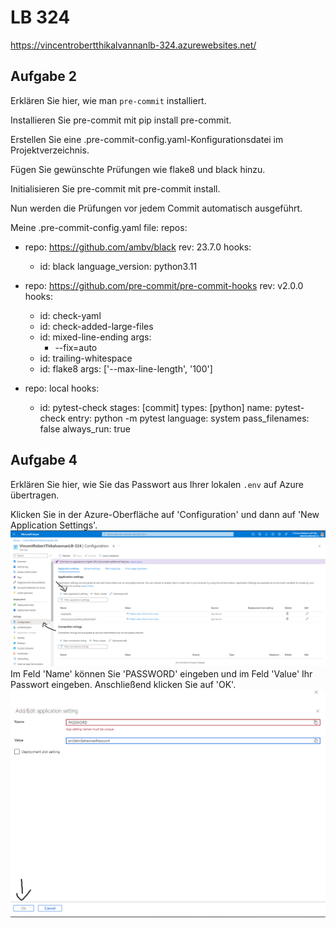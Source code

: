 # LB 324

https://vincentrobertthikalvannanlb-324.azurewebsites.net/

## Aufgabe 2

Erklären Sie hier, wie man `pre-commit` installiert.

Installieren Sie pre-commit mit pip install pre-commit.

Erstellen Sie eine .pre-commit-config.yaml-Konfigurationsdatei im Projektverzeichnis.

Fügen Sie gewünschte Prüfungen wie flake8 und black hinzu.

Initialisieren Sie pre-commit mit pre-commit install.

Nun werden die Prüfungen vor jedem Commit automatisch ausgeführt.

Meine .pre-commit-config.yaml file:
repos:

- repo: https://github.com/ambv/black
  rev: 23.7.0
  hooks:

  - id: black
    language_version: python3.11

- repo: https://github.com/pre-commit/pre-commit-hooks
  rev: v2.0.0
  hooks:

  - id: check-yaml
  - id: check-added-large-files
  - id: mixed-line-ending
    args:
    - --fix=auto
  - id: trailing-whitespace
  - id: flake8
    args: ['--max-line-length', '100']

- repo: local
  hooks:
  - id: pytest-check
    stages: [commit]
    types: [python]
    name: pytest-check
    entry: python -m pytest
    language: system
    pass_filenames: false
    always_run: true

## Aufgabe 4

Erklären Sie hier, wie Sie das Passwort aus Ihrer lokalen `.env` auf Azure übertragen.

Klicken Sie in der Azure-Oberfläche auf 'Configuration' und dann auf 'New Application Settings'.
![Alt text](image-1.png)
Im Feld 'Name' können Sie 'PASSWORD' eingeben und im Feld 'Value' Ihr Passwort eingeben. Anschließend klicken Sie auf 'OK'.
![Alt text](image-2.png)
